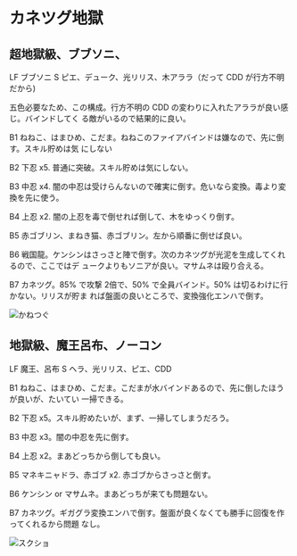 # カネツグ地獄 

## 超地獄級、ブブソニ、

LF ブブソニ
S ピエ、デューク、光リリス、木アララ（だって CDD が行方不明だから)

五色必要なため、この構成。行方不明の CDD の変わりに入れたアララが良い感じ。バインドしてく
る敵がいるので結果的に良い。

B1 ねねこ、はまひめ、こだま。ねねこのファイアバインドは嫌なので、先に倒す。スキル貯めは気
にしない

B2 下忍 x5. 普通に突破。スキル貯めは気にしない。

B3 中忍 x4. 闇の中忍は受けらんないので確実に倒す。危いなら変換。毒より変換を先に使う。

B4 上忍 x2. 闇の上忍を毒で倒せれば倒して、木をゆっくり倒す。

B5 赤ゴブリン、まねき猫、赤ゴブリン。左から順番に倒せば良い。

B6 戦国龍。ケンシンはさっさと陣で倒す。次のカネツグが光泥を生成してくれるので、ここではデ
ュークよりもソニアが良い。マサムネは殴り合える。

B7 カネツグ。85% で攻撃 2倍で、50% で全員バインド。50% は切るわけに行かない。リリスが貯ま
れば盤面の良いところで、変換強化エンハで倒す。

![かねつぐ](http://i.imgur.com/dAL3joQl.jpg)

## 地獄級、魔王呂布、ノーコン

LF 魔王、呂布
S  ヘラ、光リリス、ピエ、CDD

B1 ねねこ、はまひめ、こだま。こだまが水バインドあるので、先に倒したほうが良いが、たいてい
一掃できる。

B2 下忍 x5。スキル貯めたいが、まず、一掃してしまうだろう。

B3 中忍 x3。闇の中忍を先に倒す。

B4 上忍 x2。まあどっちから倒しても良い。

B5 マネキニャドラ、赤ゴブ x2. 赤ゴブからさっさと倒す。

B6 ケンシン or マサムネ。まあどっちが来ても問題ない。

B7 カネツグ。ギガグラ変換エンハで倒す。盤面が良くなくても勝手に回復を作ってくれるから問題
なし。


![スクショ](http://i.imgur.com/CrWAGJZl.jpg )

<!-- vim: set tw=90 filetype=markdown : -->

